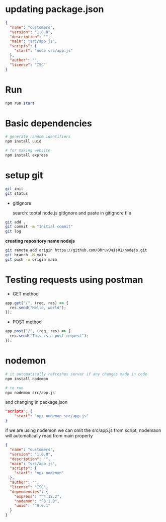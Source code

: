 # updating package.json

```json
{
  "name": "customers",
  "version": "1.0.0",
  "description": "",
  "main": "src/app.js",
  "scripts": {
    "start": "node src/app.js"
  },
  "author": "",
  "license": "ISC"
}
```

# Run

```powershell
npm run start
```

# Basic dependencies

```powershell
# generate random identifiers
npm install uuid
```

```powershell
# for making website
npm install express
```

# setup git

```bash
git init
git status
```

- gitIgnore

  search: toptal node.js gitIgnore
  and paste in gitIgnore file

```bash
git add .
git commit -m "Initial commit"
git log
```

**creating repository name nodejs**

```bash
git remote add origin https://github.com/DhruvJais01/nodejs.git
git branch -M main
git push -u origin main
```

# Testing requests using postman

- GET method

```javascript
app.get("/", (req, res) => {
  res.send("Hello, world");
});
```

- POST method

```javascript
app.post("/", (req, res) => {
  res.send("This is a post request");
});
```

# nodemon

```bash
# it automatically refreshes server if any changes made in code
npm install nodemon

# to run
npx nodemon src/app.js
```

and changing in package.json

```json
"scripts": {
    "start": "npx nodemon src/app.js"
}
```

if we are using nodemon we can omit the src/app.js from script, nodemaon will automatically read from main property

```json
{
  "name": "customers",
  "version": "1.0.0",
  "description": "",
  "main": "src/app.js",
  "scripts": {
    "start": "npx nodemon"
  },
  "author": "",
  "license": "ISC",
  "dependencies": {
    "express": "^4.18.2",
    "nodemon": "^3.1.0",
    "uuid": "^9.0.1"
  }
}
```
